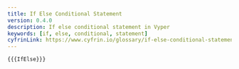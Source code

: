 ```yaml
---
title: If Else Conditional Statement
version: 0.4.0
description: If else conditional statement in Vyper
keywords: [if, else, conditional, statement]
cyfrinLink: https://www.cyfrin.io/glossary/if-else-conditional-statement-vyper-code-example
---
```


```vyper
{{{IfElse}}}
```
